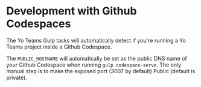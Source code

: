 # Development with Github Codespaces

The Yo Teams Gulp tasks will automatically detect if you're running a Yo Teams project inside a Github Codespace.

The `PUBLIC_HOSTNAME` will automatically be set as the public DNS name of your Github Codespace when running `gulp codespace-serve`. The only manual step is to make the exposed port (3007 by default) Public (default is private).
